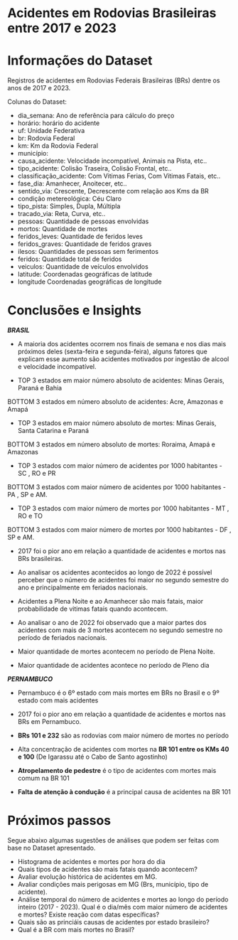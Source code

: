 # **Acidentes em Rodovias Brasileiras entre 2017 e 2023**

# Informações do Dataset

Registros de acidentes em Rodovias Federais Brasileiras (BRs) dentre os anos de 2017 e 2023.

Colunas do Dataset:

- dia_semana: Ano de referência para cálculo do preço
- horário: horário do acidente
- uf: Unidade Federativa
- br: Rodovia Federal
- km: Km da Rodovia Federal
- município:
- causa_acidente: Velocidade incompatível, Animais na Pista, etc..
- tipo_acidente: Colisão Traseira, Colisão Frontal, etc..
- classificação_acidente: Com Vitimas Ferias, Com Vítimas Fatais, etc..
- fase_dia: Amanhecer, Anoitecer, etc..
- sentido_via: Crescente, Decrescente com relação aos Kms da BR
- condição metereológica: Céu Claro
- tipo_pista: Simples, Dupla, Múltipla
- tracado_via: Reta, Curva, etc..
- pessoas: Quantidade de pessoas envolvidas
- mortos: Quantidade de mortes
- feridos_leves: Quantidade de feridos leves
- feridos_graves: Quantidade de feridos graves
- ilesos: Quantidades de pessoas sem ferimentos
- feridos: Quantidade total de feridos 
- veiculos: Quantidade de veículos envolvidos
- latitude: Coordenadas geográficas de latitude
- longitude Coordenadas geográficas de longitude

# Conclusões e Insights
***BRASIL***

- A maioria dos acidentes ocorrem nos finais de semana e nos dias mais próximos deles (sexta-feira e segunda-feira), alguns  fatores que explicam esse aumento são acidentes motivados por ingestão de alcool e velocidade incompatível.

- TOP 3 estados em maior número absoluto de acidentes: Minas Gerais, Paraná e Bahia

 BOTTOM 3 estados em número absoluto de acidentes: Acre, Amazonas e Amapá

- TOP 3 estados em maior número absoluto de mortes: Minas Gerais, Santa Catarina e Paraná

 BOTTOM 3 estados em número absoluto de mortes: Roraima, Amapá e Amazonas

- TOP 3 estados com maior número de acidentes por 1000 habitantes - SC , RO e PR

 BOTTOM 3 estados com maior número de acidentes por 1000 habitantes - PA , SP e AM.  

- TOP 3 estados com maior número de mortes por 1000 habitantes - MT , RO e TO

 BOTTOM 3 estados com maior número de mortes por 1000 habitantes - DF , SP e AM.  

- 2017 foi o pior ano em relação a quantidade de acidentes e mortos nas BRs brasileiras.

- Ao analisar os acidentes acontecidos ao longo de 2022 é possível perceber que o número de acidentes foi maior no segundo semestre do ano e principalmente em feriados nacionais.

- Acidentes a Plena Noite e ao Amanhecer são mais fatais, maior probabilidade de vitimas fatais quando acontecem.

- Ao analisar o ano de 2022 foi observado que a maior partes dos acidentes com mais de 3 mortes acontecem no segundo semestre no período de feriados nacionais.

- Maior quantidade de mortes acontecem no período de Plena Noite.

- Maior quantidade de acidentes acontece no período de  Pleno dia


***PERNAMBUCO***
- Pernambuco é o 6º estado com mais mortes em BRs no Brasil e o 9º estado com mais acidentes

- 2017 foi o pior ano em relação a quantidade de acidentes e mortos nas BRs em Pernambuco.

- **BRs 101 e 232** são as rodovias com maior número de mortes no período

- Alta concentração de acidentes com mortes na **BR 101 entre os KMs 40 e 100** (De Igarassu até o Cabo de Santo agostinho)

- **Atropelamento de pedestre** é o tipo de acidentes com mortes mais comum na BR 101

- **Falta de atenção à condução** é a principal causa de acidentes na BR 101

# Próximos passos

Segue abaixo algumas sugestões de análises que podem ser feitas com base no Dataset apresentado.

- Histograma de acidentes e mortes por hora do dia
- Quais tipos de acidentes são mais fatais quando acontecem?
- Avaliar evolução histórica de acidentes em MG.
- Avaliar condições mais perigosas em MG (Brs, município, tipo de acidente).
- Análise temporal do número de acidentes e mortes ao longo do período inteiro (2017 - 2023). Qual é o dia/mês com maior número de acidentes e mortes? Existe reação com datas específicas?
- Quais são as princiáis causas de acidentes por estado brasileiro?
- Qual é a BR com mais mortes no Brasil?
